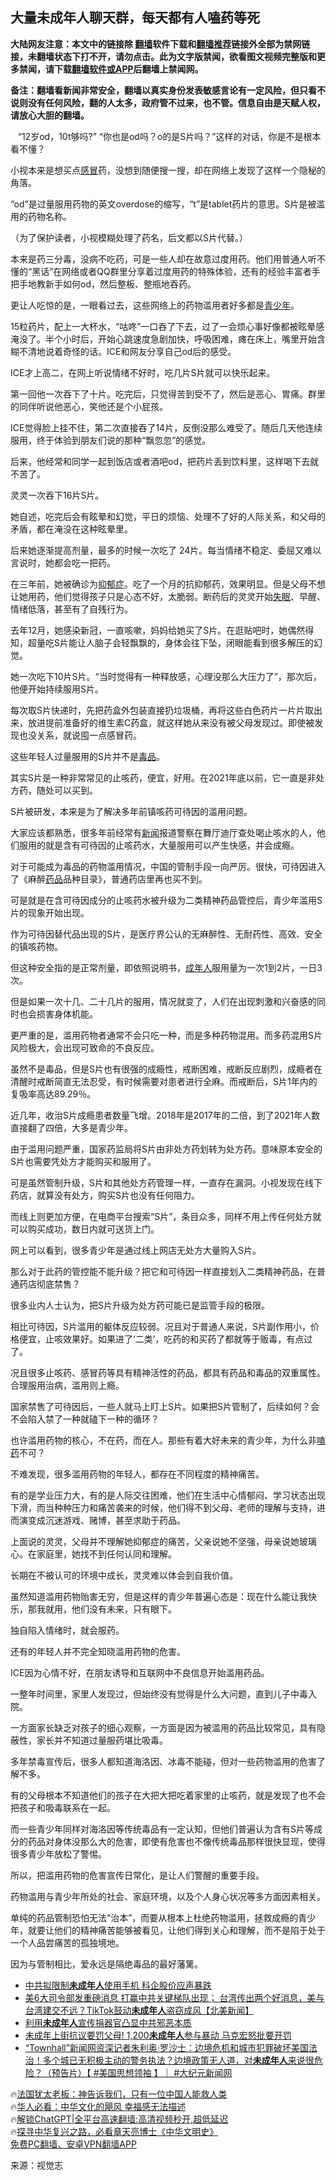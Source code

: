  <!-- 面包屑导航 --> <h2>大量未成年人聊天群，每天都有人嗑药等死</h2> <p class="notice"><b>大陆网友注意：本文中的链接除 <a href="https://github.com/bannedbook/fanqiang" >翻墙</a>软件下载和<a href="https://github.com/killgcd/justmysocks/blob/master/README.md">翻墙推荐</a>链接外全部为禁网链接，未翻墙状态下打不开，请勿点击。此为文字版禁闻，欲看图文视频完整版和更多禁闻，请下载<a href="https://github.com/bannedbook/fanqiang">翻墙软件或APP</a>后翻墙上禁闻网。</p><p>备注：翻墙看新闻非常安全，翻墙以真实身份发表敏感言论有一定风险，但只看不说则没有任何风险，翻的人太多，政府管不过来，也不管。信息自由是天赋人权，请放心大胆的翻墙。</b></p>  <div class="entry"> <p id="conimg">&nbsp; &nbsp;“12岁od，10t够吗?” “你也是od吗？o的是S片吗？”这样的对话，你是不是根本看不懂？</p> <p>小视本来是想买点<a href="https://www.bannedbook.org/bnews/tag/%E6%84%9F%E5%86%92/" class="st_tag internal_tag" rel="tag" title="标签 感冒 下的日志">感冒</a>药，没想到随便搜一搜，却在网络上发现了这样一个隐秘的角落。</p> <p>“od”是过量服用药物的英文overdose的缩写，“t”是tablet药片的意思。S片是被滥用的药物名称。</p> <p>（为了保护读者，小视模糊处理了药名，后文都以S片代替。）</p> <p>本来是药三分毒，没病不吃药，可是一些人却在故意过度用药。他们用普通人听不懂的“黑话”在网络或者QQ群里分享着过度用药的特殊体验，还有的经验丰富者手把手地教新手如何od，然后整板、整瓶地吞药。</p> <p>更让人吃惊的是，一眼看过去，这些网络上的药物滥用者好多都是<a href="https://www.bannedbook.org/bnews/tag/%E9%9D%92%E5%B0%91%E5%B9%B4/" class="st_tag internal_tag" rel="tag" title="标签 青少年 下的日志">青少年</a>。</p> <p>15粒药片，配上一大杯水，“咕咚”一口吞了下去，过了一会烦心事好像都被眩晕感淹没了。半个小时后，开始心跳速度急剧加快，呼吸困难，瘫在床上，嘴里开始含糊不清地说着奇怪的话。ICE和网友分享自己od后的感受。</p> <p>ICE才上高二，在网上听说情绪不好时，吃几片S片就可以快乐起来。</p> <p>第一回他一次吞下了十片。吃完后，只觉得苦到受不了，然后是恶心、胃痛。群里的同伴听说他恶心，笑他还是个小屁孩。</p> <p>ICE觉得脸上挂不住，第二次直接吞了14片，反倒没那么难受了。随后几天他连续服用，终于体验到朋友们说的那种“飘忽忽”的感觉。</p> <p>后来，他经常和同学一起到饭店或者酒吧od，把药片丢到饮料里，这样喝下去就不苦了。</p> <p>灵灵一次吞下16片S片。</p> <p>她自述，吃完后会有眩晕和幻觉，平日的烦恼、处理不了好的人际关系，和父母的矛盾，都在淹没在这种眩晕里。</p> <p>后来她逐渐提高剂量，最多的时候一次吃了 24片。每当情绪不稳定、委屈又难以言说时，她都会吃一把药。</p> <p>在三年前，她被确诊为<a href="https://www.bannedbook.org/bnews/tag/%e6%8a%91%e9%83%81%e7%97%87/" class="st_tag internal_tag" rel="tag" title="标签 抑郁症 下的日志">抑郁症</a>。吃了一个月的抗抑郁药，效果明显。但是父母不想让她用药，他们觉得孩子只是心态不好，太脆弱。断药后的灵灵开始<a href="https://www.bannedbook.org/bnews/tag/%e5%a4%b1%e7%9c%a0/" class="st_tag internal_tag" rel="tag" title="标签 失眠 下的日志">失眠</a>、早醒、情绪低落，甚至有了自残行为。</p> <p>去年12月，她感染新冠，一直咳嗽，妈妈给她买了S片。在逛贴吧时，她偶然得知，超量吃S片能让人脑子会轻飘飘的，身体会往下坠，闭眼能看到很多解压的幻觉。</p> <p>她一次吃下10片S片。“当时觉得有一种释放感，心理没那么大压力了”，那次后，他便开始持续服用S片。</p> <p>每次取S片快递时，先把药盒外包装直接扔垃圾桶，再将这些白色药片一片片取出来，放进提前准备好的维生素C药盒，就这样她从来没有被父母发现过。即使被发现也没关系，就说囤一点感冒药。</p> <p>这些年轻人过量服用的S片并不是<a href="https://www.bannedbook.org/bnews/tag/%e6%af%92%e5%93%81/" class="st_tag internal_tag" rel="tag" title="标签 毒品 下的日志">毒品</a>。</p> <p>其实S片是一种非常常见的止咳药，便宜，好用。在2021年底以前，它一直是非处方药，随处可以买到。</p> <p>S片被研发，本来是为了解决多年前镇咳药可待因的滥用问题。</p> <p>大家应该都熟悉，很多年前经常有<span class='wp_keywordlink_affiliate'><a href="https://www.bannedbook.org/" title="新闻">新闻</a></span>报道警察在舞厅迪厅查处喝止咳水的人，他们服用的就是含有可待因的止咳药水，大量服用可以产生快感，并会成瘾。</p> <p>对于可能成为毒品的药物滥用情况，中国的管制手段一向严厉。很快，可待因进入了《麻醉<a href="https://www.bannedbook.org/bnews/tag/%E8%8D%AF%E5%93%81/" class="st_tag internal_tag" rel="tag" title="标签 药品 下的日志">药品</a>品种目录》，普通药店里再也买不到。</p> <p>可是就是在含可待因成分的止咳药水被升级为二类精神药品管控后，青少年滥用S片的现象开始出现。</p> <p>作为可待因替代品出现的S片，是医疗界公认的无麻醉性、无耐药性、高效、安全的镇咳药物。</p> <p>但这种安全指的是正常剂量，即依照说明书，<a href="https://www.bannedbook.org/bnews/tag/%E6%88%90%E5%B9%B4%E4%BA%BA/" class="st_tag internal_tag" rel="tag" title="标签 成年人 下的日志">成年人</a>服用量为一次1到2片，一日3次。</p> <p>但是如果一次十几、二十几片的服用，情况就变了，人们在出现刺激和兴奋感的同时也会损害身体机能。</p> <p>更严重的是，滥用药物者通常不会只吃一种，而是多种药物混用。而多药混用S片风险极大，会出现可致命的不良反应。</p>  <p>虽然不是毒品，但是S片也有很强的成瘾性，戒断困难，戒断反应剧烈，成瘾者在清醒时戒断简直无法忍受，有时候需要对患者进行全麻。而戒断后，S片1年内的复吸率高达89.29％。</p> <p>近几年，收治S片成瘾患者数量飞增。2018年是2017年的二倍，到了2021年人数直接翻了四倍，大多是青少年。</p> <p>由于滥用问题严重，国家药监局将S片由非处方药划转为处方药。意味原本安全的S片也需要凭处方才能购买和服用了。</p> <p>可是虽然管制升级，S片和其他处方药管理一样，一直存在漏洞。小视发现在线下药店，就算没有处方，购买S片也没有任何阻力。</p> <p>而线上则更加方便，在电商平台搜索“S片”，条目众多，同样不用上传任何处方就可以购买成功，数日内就可送货上门。</p> <p>网上可以看到，很多青少年是通过线上网店无处方大量购入S片。</p> <p>那么对于此药的管控能不能升级？把它和可待因一样直接划入二类精神药品，在普通药店彻底禁售？</p> <p>很多业内人士认为，把S片升级为处方药可能已是监管手段的极限。</p> <p>相比可待因，S片滥用的躯体反应较弱。况且对于普通人来说，S片副作用小，价格便宜，止咳效果好。如果进了‘二类’，吃药的和买药了都就等于贩毒，有点过了。</p> <p>况且很多止咳药、感冒药等具有精神活性的药品，都具有药品和毒品的双重属性。合理服用治病，滥用则上瘾。</p> <p>国家禁售了可待因后，一些人就马上盯上S片。如果把S片管制了，后续如何？会不会陷入禁了一种就磕下一种的循环？</p> <p>也许滥用药物的核心，不在药，而在人。那些有着大好未来的青少年，为什么非<a href="https://www.bannedbook.org/bnews/tag/%E5%97%91%E8%8D%AF/" class="st_tag internal_tag" rel="tag" title="标签 嗑药 下的日志">嗑药</a>不可？</p> <p>不难发现，很多滥用药物的年轻人，都存在不同程度的精神痛苦。</p> <p>有的是学业压力大，有的是人际交往困难，他们在生活中心情郁闷、学习状态出现下滑，而当种种压力和痛苦袭来的时候，他们得不到父母、老师的理解与支持，进而演变成沉迷游戏、赌博，甚至求助于药品。</p>  <p>上面说的灵灵，父母并不理解她抑郁症的痛苦，父亲说她不坚强，母亲说她玻璃心。在家庭里，她找不到任何认同和理解。</p> <p>长期在不被认可的环境中成长，灵灵难以体会到自我价值。</p> <p>虽然知道滥用药物贻害无穷，但是这样的青少年普遍心态是：现在什么能让我快乐，那我就用，他们没有未来，只有眼下。</p> <p>独自陷入情绪时，就会服药。</p> <p>还有的年轻人并不完全知晓滥用药物的危害。</p> <p>ICE因为心情不好，在朋友诱导和互联网中不良信息开始滥用药品。</p> <p>一整年时间里，家里人发现过，但始终没有觉得是什么大问题，直到儿子中毒入院。</p> <p>一方面家长缺乏对孩子的细心观察，一方面是因为被滥用的药品比较常见，具有隐蔽性，家长并不知道过量服药堪比吸毒。</p> <p>多年禁毒宣传后，很多人都知道海洛因、冰毒不能碰，但对一些药物滥用的危害了解不多。</p> <p>有的父母根本不知道他们的孩子在大把大把吃着家里的止咳药，就是发现了也不会把孩子和吸毒联系在一起。</p> <p>而一些青少年同样对海洛因等传统毒品有一定认知，但他们普遍认为含有S片等成分的药品对身体没那么大的危害，即使有危害也不像传统毒品那样很快显现，使得很多青少年放松了警惕。</p> <p>所以，把滥用药物的危害宣传日常化，是让人们警醒的重要手段。</p> <p>药物滥用与青少年所处的社会、家庭环境，以及个人身心状况等多方面因素相关。</p> <p>单纯的药品管制恐怕无法“治本”，而要从根本上杜绝药物滥用，拯救成瘾的青少年，就要让他们的精神痛苦能够被看见，让他们得到关心和理解，而不是陷于处于一个人品尝痛苦的孤独境地。</p>  <p>因为与管制相比，爱永远是隔绝毒品的最好藩篱。</p> <!--<div id="taboola-mid-1"></div>--><ul class='op-related-articles' title='相关阅读'> <li><a href='https://www.bannedbook.org/bnews/finance/20230806/1916804.html' target='_blank'>中共拟限制<b>未成年人</b>使用手机 科企股价应声暴跌</a></li> <li><a href='https://www.bannedbook.org/bnews/bannedvideo/20230727/1912686.html' target='_blank'>美6大司令部发重磅消息 打赢中共关键梯队出现； 台湾传出两个好消息，美与台湾建交不远？TikTok鼓动<b>未成年人</b>盗窃成风【北美新闻】</a></li> <li><a href='https://www.bannedbook.org/bnews/ssgc/20230710/1906191.html' target='_blank'>利用<b>未成年人</b>宣传捐器官凸显中共邪恶本质</a></li> <li><a href='https://www.bannedbook.org/bnews/worldnews/20230706/1904835.html' target='_blank'>未成年上街抗议要罚父母! 1,200<b>未成年人</b>参与暴动 马克宏怒批要开罚</a></li> <li><a href='https://www.bannedbook.org/bnews/bannedvideo/20230706/1904716.html' target='_blank'>“Townhall”新闻网资深记者朱利奥‧罗沙士：边境危机和城市犯罪破坏美国法治！多个城已无积极主动的警务执法？边境政策无人道，对<b>未成年人</b>来说很危险？（预告片）【 #美国思想领袖 】｜ #大纪元新闻网</a></li> </ul> <p class="texttj"> 🔥<a href="https://www.bannedbook.org/bnews/ssgc/20230219/1850782.html" target="_blank">法国犹太老板：神告诉我们，只有一位中国人能救人类</a><br/> 🔥<a href="https://www.bannedbook.org/bnews/comments/20220220/1694796.html" target="_blank">华人必看：中华文化的飓风 幸福感无法描述</a><br/> 🔥<a href="https://github.com/bannedbook/fanqiang/wiki/V2ray%E6%9C%BA%E5%9C%BA" target="_blank">解锁ChatGPT|全平台高速翻墙:高清视频秒开,超低延迟</a><br/> 🔥<a href="https://www.bannedbook.org/bnews/comments/20220808/1768773.html" target="_blank">探寻中华复兴之路，必看章天亮博士《中华文明史》</a><br/> <a href="https://github.com/bannedbook/fanqiang/wiki/%E7%A6%81%E9%97%BB%E7%BD%91%E5%AE%89%E5%8D%93%E7%BF%BB%E5%A2%99%E6%96%B0%E9%97%BBAPP" target="_blank">免费PC翻墙、安卓VPN翻墙APP</a><br/> </p><p class="src-info">来源：视觉志 </p><a name='sharetosocial'></a> <div style="margin-bottom:5px;padding-bottom:5px;clear:both"> <div id="archive-pix-1" class="banner-ads"> <!-- AuctionX Display platform tag START --> <div id="27602x728x90x621x_ADSLOT1" clicktrack="%%CLICK_URL_ESC%%"></div>  <!-- AuctionX Display platform tag END --> </div> <div id="archive-pix-2" class="banner-ads"> <!-- AuctionX Display platform tag START --> <div id="27556x300x250x621x_ADSLOT1" clicktrack="%%CLICK_URL_ESC%%" style="margin:0 auto;text-align:center"></div>  <!-- AuctionX Display platform tag END --> </div> </div>  <div id="archive-pix-1" class="banner-ads"> <!-- AuctionX Display platform tag START --> <div id="27603x728x90x621x_ADSLOT1" clicktrack="%%CLICK_URL_ESC%%"></div>  <!-- AuctionX Display platform tag END --> </div> </div><!--END ENTRY--> 